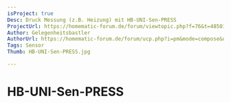 ```yaml
---
isProject: true
Desc: Druck Messung (z.B. Heizung) mit HB-UNI-Sen-PRESS
ProjectUrl: https://homematic-forum.de/forum/viewtopic.php?f=76&t=48501
Author: Gelegenheitsbastler
AuthorUrl: https://homematic-forum.de/forum/ucp.php?i=pm&mode=compose&u=20394
Tags: Sensor
Thumb: HB-UNI-Sen-PRESS.jpg

---
```


# HB-UNI-Sen-PRESS


